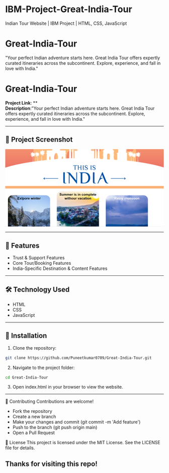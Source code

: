 # IBM-Project-Great-India-Tour
Indian Tour Website | IBM Project | HTML, CSS, JavaScript
# Great-India-Tour
"Your perfect Indian adventure starts here. Great India Tour offers expertly curated itineraries across the subcontinent. Explore, experience, and fall in love with India."



# Great-India-Tour

**Project Link**: **  
**Description**:"Your perfect Indian adventure starts here. Great India Tour offers expertly curated itineraries across the subcontinent. Explore, experience, and fall in love with India." 

---

## 📸 Project Screenshot
![Project Screenshot](Screenshot.png)

---

## 🚀 Features
- Trust & Support Features 
- Core Tour/Booking Features  
- India-Specific Destination & Content Features 

---

## 🛠️ Technology Used
- HTML  
- CSS  
- JavaScript  

---

## 📂 Installation
1. Clone the repository:  
```bash
git clone https://github.com/Puneetkumar0709/Great-India-Tour.git


```
2. Navigate to the project folder:
```bash
cd Great-India-Tour

```
3. Open index.html in your browser to view the website.
---
🤝 Contributing
Contributions are welcome!

- Fork the repository
- Create a new branch 
- Make your changes and commit (git commit -m 'Add feature')
- Push to the branch (git push origin main)
- Open a Pull Request

📄 License
This project is licensed under the MIT License. See the LICENSE file for details.

## Thanks for visiting this repo!
